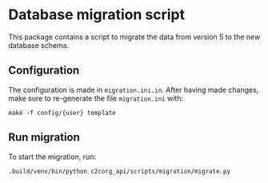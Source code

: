Database migration script
=========================

This package contains a script to migrate the data from version 5 to the new
database schema.

Configuration
-------------

The configuration is made in `migration.ini.in`. After having made changes,
make sure to re-generate the file `migration.ini` with:

    make -f config/{user} template

Run migration
-------------

To start the migration, run:

    .build/venv/bin/python c2corg_api/scripts/migration/migrate.py
